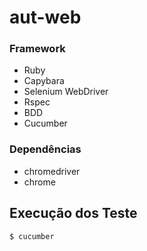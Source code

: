 # aut-web

### Framework
* Ruby
* Capybara
* Selenium WebDriver
* Rspec
* BDD
* Cucumber

### Dependências
* chromedriver
* chrome

## Execução dos Teste
```
$ cucumber
```
